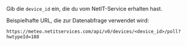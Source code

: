 Gib die `device_id` ein, die du vom NetIT-Service erhalten hast.

Beispielhafte URL, die zur Datenabfrage verwendet wird:

```
https://meteo.netitservices.com/api/v0/devices/<device_id>/poll?hwtypeId=188
```